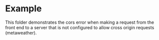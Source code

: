# Example

This folder demonstrates the cors error when making a request from the front end to a server that is not configured to allow cross origin requests (metaweather).
